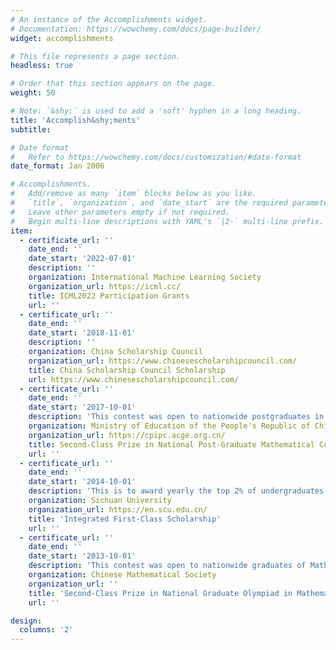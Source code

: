 ```yaml
---
# An instance of the Accomplishments widget.
# Documentation: https://wowchemy.com/docs/page-builder/
widget: accomplishments

# This file represents a page section.
headless: true

# Order that this section appears on the page.
weight: 50

# Note: `&shy;` is used to add a 'soft' hyphen in a long heading.
title: 'Accomplish&shy;ments'
subtitle:

# Date format
#   Refer to https://wowchemy.com/docs/customization/#date-format
date_format: Jan 2006

# Accomplishments.
#   Add/remove as many `item` blocks below as you like.
#   `title`, `organization`, and `date_start` are the required parameters.
#   Leave other parameters empty if not required.
#   Begin multi-line descriptions with YAML's `|2-` multi-line prefix.
item:
  - certificate_url: ''
    date_end: ''
    date_start: '2022-07-01'
    description: ''
    organization: International Machine Learning Society
    organization_url: https://icml.cc/
    title: ICML2022 Participation Grants
    url: ''
  - certificate_url: ''
    date_end: ''
    date_start: '2018-11-01'
    description: ''
    organization: China Scholarship Council 
    organization_url: https://www.chinesescholarshipcouncil.com/
    title: China Scholarship Council Scholarship
    url: https://www.chinesescholarshipcouncil.com/
  - certificate_url: ''
    date_end: ''
    date_start: '2017-10-01'
    description: 'This contest was open to nationwide postgraduates in all China's universities.'
    organization: Ministry of Education of the People's Republic of China 
    organization_url: https://cpipc.acge.org.cn/
    title: Second-Class Prize in National Post-Graduate Mathematical Contest in Modeling
    url: ''
  - certificate_url: ''
    date_end: ''
    date_start: '2014-10-01'
    description: 'This is to award yearly the top 2% of undergraduates of the university in academic performance.'
    organization: Sichuan University 
    organization_url: https://en.scu.edu.cn/
    title: 'Integrated First-Class Scholarship'
    url: ''
  - certificate_url: ''
    date_end: ''
    date_start: '2013-10-01'
    description: 'This contest was open to nationwide graduates of Math majors.'
    organization: Chinese Mathematical Society
    organization_url: ''
    title: 'Second-Class Prize in National Graduate Olympiad in Mathematics (Sichuan Province)'
    url: ''

design:
  columns: '2'
---
```

